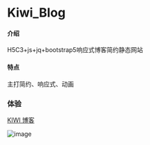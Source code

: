 # Kiwi_Blog

#### 介绍

H5C3+js+jq+bootstrap5响应式博客简约静态网站

#### 特点

主打简约、响应式、动画 

### 体验

 [KIWI 博客](https://kiwi233333.github.io/kiwi-blog-while-simple/)

![image](http://fun.kiwi2333.top/public/image/kiwi_blog.png)
